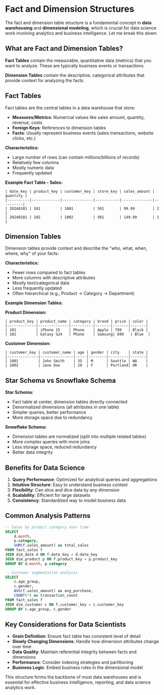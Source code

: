 # Fact and Dimension Structures
The fact and dimension table structure is a fundamental concept in **data warehousing** and **dimensional modeling**, which is crucial for data science work involving analytics and business intelligence. Let me break this down:

## What are Fact and Dimension Tables?

**Fact Tables** contain the measurable, quantitative data (metrics) that you want to analyze. These are typically business events or transactions.

**Dimension Tables** contain the descriptive, categorical attributes that provide context for analyzing the facts.

## Fact Tables

Fact tables are the central tables in a data warehouse that store:
- **Measures/Metrics**: Numerical values like sales amount, quantity, revenue, costs
- **Foreign Keys**: References to dimension tables
- **Facts**: Usually represent business events (sales transactions, website clicks, etc.)

**Characteristics:**
- Large number of rows (can contain millions/billions of records)
- Relatively few columns
- Mostly numeric data
- Frequently updated

**Example Fact Table - Sales:**
```
| date_key | product_key | customer_key | store_key | sales_amount | quantity |
|----------|-------------|--------------|-----------|--------------|----------|
| 20240101 | 101         | 1001         | 501       | 99.99        | 2        |
| 20240101 | 102         | 1002         | 501       | 149.99       | 1        |
```

## Dimension Tables

Dimension tables provide context and describe the "who, what, when, where, why" of your facts:

**Characteristics:**
- Fewer rows compared to fact tables
- More columns with descriptive attributes
- Mostly text/categorical data
- Less frequently updated
- Often hierarchical (e.g., Product → Category → Department)

**Example Dimension Tables:**

**Product Dimension:**
```
| product_key | product_name | category | brand | price | color |
|-------------|--------------|----------|-------|-------|-------|
| 101         | iPhone 15    | Phone    | Apple | 799   | Black |
| 102         | Galaxy S24   | Phone    | Samsung| 899   | Blue  |
```

**Customer Dimension:**
```
| customer_key | customer_name | age | gender | city    | state |
|--------------|---------------|-----|--------|---------|-------|
| 1001         | John Smith    | 35  | M      | Seattle | WA    |
| 1002         | Jane Doe      | 28  | F      | Portland| OR    |
```

## Star Schema vs Snowflake Schema

**Star Schema:**
- Fact table at center, dimension tables directly connected
- Denormalized dimensions (all attributes in one table)
- Simpler queries, better performance
- More storage space due to redundancy

**Snowflake Schema:**
- Dimension tables are normalized (split into multiple related tables)
- More complex queries with more joins
- Less storage space, reduced redundancy
- Better data integrity

## Benefits for Data Science

1. **Query Performance**: Optimized for analytical queries and aggregations
2. **Intuitive Structure**: Easy to understand business context
3. **Flexibility**: Can slice and dice data by any dimension
4. **Scalability**: Efficient for large datasets
5. **Consistency**: Standardized way to model business data

## Common Analysis Patterns

```sql
-- Sales by product category over time
SELECT 
    d.month,
    p.category,
    SUM(f.sales_amount) as total_sales
FROM fact_sales f
JOIN dim_date d ON f.date_key = d.date_key
JOIN dim_product p ON f.product_key = p.product_key
GROUP BY d.month, p.category

-- Customer segmentation analysis
SELECT 
    c.age_group,
    c.gender,
    AVG(f.sales_amount) as avg_purchase,
    COUNT(*) as transaction_count
FROM fact_sales f
JOIN dim_customer c ON f.customer_key = c.customer_key
GROUP BY c.age_group, c.gender
```

## Key Considerations for Data Scientists

- **Grain Definition**: Ensure fact table has consistent level of detail
- **Slowly Changing Dimensions**: Handle how dimension attributes change over time
- **Data Quality**: Maintain referential integrity between facts and dimensions
- **Performance**: Consider indexing strategies and partitioning
- **Business Logic**: Embed business rules in the dimensional model

This structure forms the backbone of most data warehouses and is essential for effective business intelligence, reporting, and data science analytics work.
